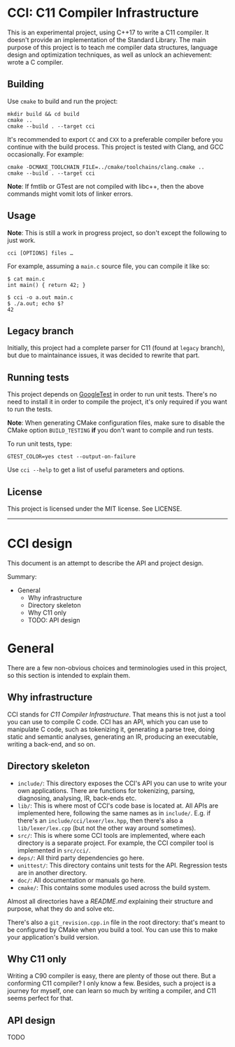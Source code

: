 # CCI: C11 Compiler Infrastructure

This is an experimental project, using C++17 to write a C11 compiler.
It doesn't provide an implementation of the Standard Library.
The main purpose of this project is to teach me compiler data structures,
language design and optimization techniques, as well as unlock an
achievement: wrote a C compiler.

## Building

Use `cmake` to build and run the project:

```
mkdir build && cd build
cmake ..
cmake --build . --target cci
```

It's recommended to export `CC` and `CXX` to a preferable compiler
before you continue with the build process. This project is tested
with Clang, and GCC occasionally. For example:

```
cmake -DCMAKE_TOOLCHAIN_FILE=../cmake/toolchains/clang.cmake ..
cmake --build . --target cci
```

**Note**: If fmtlib or GTest are not compiled with libc++, then the
above commands might vomit lots of linker errors.

## Usage

**Note**: This is still a work in progress project, so don't except the following
to just work.

```
cci [OPTIONS] files …
```

For example, assuming a `main.c` source file, you can compile it like so:

```
$ cat main.c
int main() { return 42; }

$ cci -o a.out main.c
$ ./a.out; echo $?
42
```

## Legacy branch

Initially, this project had a complete parser for C11 (found at `legacy`
branch), but due to maintainance issues, it was decided to rewrite that part.

## Running tests

This project depends on [GoogleTest](https://github.com/google/googletest)
in order to run unit tests. There's no need to install it in order to
compile the project, it's only required if you want to run the tests.

**Note**: When generating CMake configuration files, make sure to disable
the CMake option `BUILD_TESTING` **if** you don't want to compile and run tests.

To run unit tests, type:

    GTEST_COLOR=yes ctest --output-on-failure

Use `cci --help` to get a list of useful parameters and options.

## License

This project is licensed under the MIT license. See LICENSE.

---

# CCI design

This document is an attempt to describe the API and project design.

Summary:

+ General
  + Why infrastructure
  + Directory skeleton
  + Why C11 only
  + TODO: API design

# General

There are a few non-obvious choices and terminologies used in this
project, so this section is intended to explain them.

## Why infrastructure

CCI stands for *C11 Compiler Infrastructure*. That means this is not
just a tool you can use to compile C code. CCI has an API, which you
can use to manipulate C code, such as tokenizing it, generating a parse
tree, doing static and semantic analyses, generating an IR, producing
an executable, writing a back-end, and so on.

## Directory skeleton

+ `include/`: This directory exposes the CCI's API you can use to write
  your own applications. There are functions for tokenizing, parsing,
  diagnosing, analysing, IR, back-ends etc.
+ `lib/`: This is where most of CCI's code base is located at. All APIs
  are implemented here, following the same names as in `include/`. E.g.
  if there's an `include/cci/lexer/lex.hpp`, then there's also a
  `lib/lexer/lex.cpp` (but not the other way around sometimes).
+ `src/`: This is where some CCI tools are implemented, where each
  directory is a separate project. For example, the CCI compiler tool
  is implemented in `src/cci/`.
+ `deps/`: All third party dependencies go here.
+ `unittest/`: This directory contains unit tests for the API. Regression
  tests are in another directory.
+ `doc/`:  All documentation or manuals go here.
+ `cmake/`: This contains some modules used across the build system.

Almost all directories have a *README.md* explaining their structure
and purpose, what they do and solve etc.

There's also a `git_revision.cpp.in` file in the root directory: that's
meant to be configured by CMake when you build a tool. You can use this
to make your application's build version.

## Why C11 only

Writing a C90 compiler is easy, there are plenty of those out there.
But a conforming C11 compiler? I only know a few. Besides, such a project
is a journey for myself, one can learn so much by writing a compiler, and
C11 seems perfect for that.

## API design

TODO
